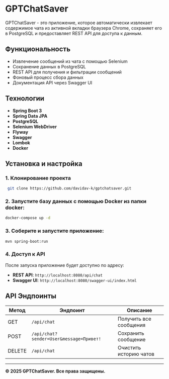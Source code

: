 # GPTChatSaver

GPTChatSaver - это приложение, которое автоматически извлекает содержимое чата из активной вкладки браузера Chrome, сохраняет его в PostgreSQL и предоставляет REST API для доступа к данным.

## Функциональность
- Извлечение сообщений из чата с помощью Selenium
- Сохранение данных в PostgreSQL 
- REST API для получения и фильтрации сообщений
- Фоновый процесс сбора данных
- Документация API через Swagger UI


## Технологии
- **Spring Boot 3**
- **Spring Data JPA**
- **PostgreSQL**
- **Selenium WebDriver**
- **Flyway**
- **Swagger**
- **Lombok**
- **Docker**

## Установка и настройка
### 1. Клонирование проекта
```sh
 git clone https://github.com/davidav-k/gptchatsaver.git
```

### 2. Запустите базу данных с помощью Docker из папки docker:
```sh
docker-compose up -d
```

### 3. Соберите и запустите приложение:
```sh
mvn spring-boot:run
```

### 4. Доступ к API
После запуска приложение будет доступно по адресу:
- **REST API**: `http://localhost:8080/api/chat`
- **Swagger UI**: `http://localhost:8080/swagger-ui/index.html`

## API Эндпоинты
| Метод | Эндпоинт | Описание |
|--------|-------------|------------|
| GET | `/api/chat` | Получить все сообщения |
| POST | `/api/chat?sender=User&message=Привет!` | Сохранить сообщение |
| DELETE | `/api/chat` | Очистить историю чатов |


---
**© 2025 GPTChatSaver. Все права защищены.**


